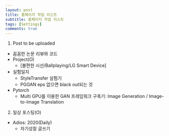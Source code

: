 ```yaml
---
layout: post
title: 홈페이지 작업 리스트
subtitle: 홈페이지 작업 리스트
tags: [Settings]
comments: true
---
```


1. Post to be uploaded
  - 꼼꼼한 논문 리뷰와 코드
  - Project(O) 
      - [불편한 시선/Ballplaying/LG Smart Device]  
  - 실험일지 
      - StyleTransfer 실험기
      - PGGAN eps 없으면 black out되는 것  
  - Pytorch 
     - Multi GPU를 이용한 GAN 프레임워크 구축기: Image Generation / Image-to-Image Translation
  
2. 일상 포스팅(O)
  - Adios: 2020(Daily)
    - 자기성찰 글쓰기
